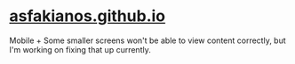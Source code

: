 # [asfakianos.github.io](https://www.sfakianos.com/)

Mobile + Some smaller screens won't be able to view content correctly, but I'm working on fixing that up currently.
